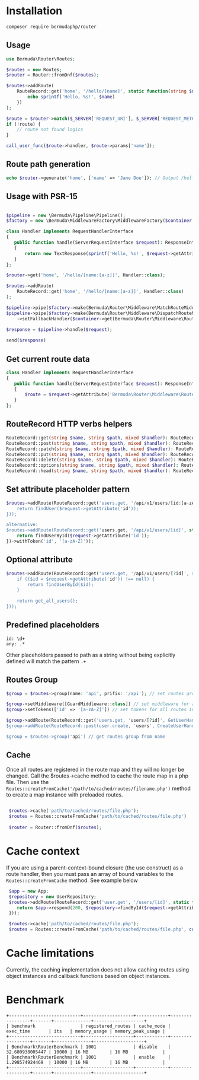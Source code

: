  # Installation
 ```bash
 composer require bermudaphp/router
 ````
 ## Usage

 ```php
 use Bermuda\Router\Routes;

 $routes = new Routes;
 $router = Router::fromDnf($routes);

 $routes->addRoute(
     RouteRecord::get('home', '/hello/[name]', static function(string $name): void {
         echo sprintf('Hello, %s!', $name)
     })
 ); 
 
 $route = $router->match($_SERVER['REQUEST_URI'], $_SERVER['REQUEST_METHOD']);
 if (!route) {
     // route not found logics
 }
 
 call_user_func($route->handler, $route->params['name']);
 ```
 ## Route path generation
 ```php
 echo $router->generate('home', ['name' => 'Jane Doe']); // Output /hello/Jane%20Doe
 ```
 ## Usage with PSR-15
 
 ```php
 
 $pipeline = new \Bermuda\Pipeline\Pipeline();
 $factory = new \Bermuda\MiddlewareFactory\MiddlewareFactory($container, $responseFactory);
 
 class Handler implements RequestHandlerInterface
 {
    public function handle(ServerRequestInterface $request): ResponseInterface
    {
        return new TextResponse(sprintf('Hello, %s!', $request->getAttribute('name')))
    }
 };
 
 $router->get('home', '/hello/[name:[a-z]]', Handler::class);

 $routes->addRoute(
     RouteRecord::get('home', '/hello/[name:[a-z]]', Handler::class)
 ); 
 
 $pipeline->pipe($factory->make(Bermuda\Router\Middleware\MatchRouteMiddleware::class));
 $pipeline->pipe($factory->make(Bermuda\Router\Middleware\DispatchRouteMiddleware::class)
     ->setFallbackHandler($container->get(Bermuda\Router\Middleware\RouteNotFoundHandler::class)));
  
 $response = $pipeline->handle($request);

 send($response)
 ```
 ## Get current route data
 
 ```php
 class Handler implements RequestHandlerInterface
 {
    public function handle(ServerRequestInterface $request): ResponseInterface
    {
        $route = $request->getAttribute('Bermuda\Router\Middleware\RouteMiddleware')->route; // MatchedRoute instance
    }
 }; 
 ```
 ## RouteRecord HTTP verbs helpers
 
 ```php
 RouteRecord::get(string $name, string $path, mixed $handler): RouteRecord ;
 RouteRecord::post(string $name, string $path, mixed $handler): RouteRecord ;
 RouteRecord::patch(string $name, string $path, mixed $handler): RouteRecord ;
 RouteRecord::put(string $name, string $path, mixed $handler): RouteRecord ;
 RouteRecord::delete(string $name, string $path, mixed $handler): RouteRecord ;
 RouteRecord::options(string $name, string $path, mixed $handler): RouteRecord ;
 RouteRecord::head(string $name, string $path, mixed $handler): RouteRecord ;
 ```
 
 ## Set attribute placeholder pattern
 
 ```php
 $routes->addRoute(RouteRecord::get('users.get, '/api/v1/users/[id:[a-zA-Z]]', static function(ServerRequestInterface $request): ResponseInterface {
     return findUser($request->getAttribute('id'));
 }));

 alternative:
 $routes->addRoute(RouteRecord::get('users.get, '/api/v1/users/[id]', static function(ServerRequestInterface $request): ResponseInterface {
     return findUserById($request->getAttribute('id'));
 })->withToken('id', '[a-zA-Z]'));
 ```
 ## Optional attribute
 
 ```php
 $routes->addRoute(RouteRecord::get('users.get, '/api/v1/users/[?id]', static function(ServerRequestInterface $request): ResponseInterface {
     if (($id = $request->getAttribute('id')) !== null) {
         return findUserById($id);
     }
     
     return get_all_users();
 }));
 ```
 
 ## Predefined placeholders
 
 ````
 id: \d+
 any: .*
 ````
 
 Other placeholders passed to path as a string without being explicitly defined will match the pattern `.+`
  
 ## Routes Group
 
 ```php
 $group = $routes->group(name: 'api', prifix: '/api'); // set routes group

 $group->setMiddleware([GuardMiddleware::class]) // set middleware for all routes in group
 $group->setTokens(['id' => '[a-zA-Z]']) // set tokens for all routes in group

 $group->addRoute(RouteRecord::get('users.get, 'users/[?id]', GetUserHandler::class));
 $group->addRoute(RouteRecord::post(user.create, 'users', CreateUserHandler::class));

 $group = $routes->group('api') // get routes group from name
 
 ```

## Cache
 
Once all routes are registered in the route map and they will no longer be changed. Call the $routes->cache method to cache the route map in a php file. Then use the `Routes::createFromCache('/path/to/cached/routes/filename.php')` method to create a map instance with preloaded routes.

```php
 
 $routes->cache('path/to/cached/routes/file.php');
 $routes = Routes::createFromCache('path/to/cached/routes/file.php')
 
 $router = Router::fromDnf($routes);
 ```
# Cache context
If you are using a parent-context-bound closure (the use construct) as a route handler, then you must pass an array of bound variables to the `Routes::createFromCache` method. See example below
```php
 $app = new App;
 $repository = new UserRepository;
 $routes->addRoute(RouteRecord::get('user.get', '/users/[id]', static function(ServerRequest $request) use ($app, $repository): ResponseInterface {
    return $app->respond(200, $repository->findById($request->getAttribute('id')));
 }));

 $routes->cache('path/to/cached/routes/file.php');
 $routes = Routes::createFromCache('path/to/cached/routes/file.php', compact('app', 'repository'));
 ```
 
 # Cache limitations
 Currently, the caching implementation does not allow caching routes using object instances and callback functions based on object instances.

 # Benchmark
 ```
+---------------------------+-------------------+------------+-----------------+-------+--------------+-------------------+
| benchmark                 | registered_routes | cache_mode | exec_time       | its   | memory_usage | memory_peak_usage |
+---------------------------+-------------------+------------+-----------------+-------+--------------+-------------------+
| Benchmark\RouterBenchmark | 1001              | disable    | 32.680938005447 | 10000 | 16 MB        | 16 MB             |
| Benchmark\RouterBenchmark | 1001              | enable     | 1.298574924469  | 10000 | 16 MB        | 16 MB             |
+---------------------------+-------------------+------------+-----------------+-------+--------------+-------------------+
 ````

